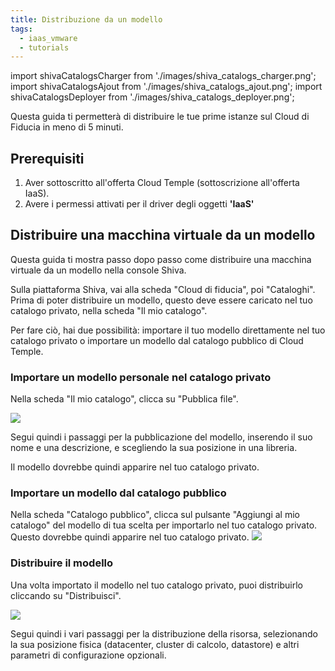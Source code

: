 ```yaml
---
title: Distribuzione da un modello
tags:
  - iaas_vmware
  - tutorials
---
```

import shivaCatalogsCharger from './images/shiva_catalogs_charger.png';
import shivaCatalogsAjout from './images/shiva_catalogs_ajout.png';
import shivaCatalogsDeployer from './images/shiva_catalogs_deployer.png';

Questa guida ti permetterà di distribuire le tue prime istanze sul Cloud di Fiducia in meno di 5 minuti.

## __Prerequisiti__

1. Aver sottoscritto all'offerta Cloud Temple (sottoscrizione all'offerta IaaS).
2. Avere i permessi attivati per il driver degli oggetti __'IaaS'__

## Distribuire una macchina virtuale da un modello

Questa guida ti mostra passo dopo passo come distribuire una macchina virtuale da un modello nella console Shiva.

Sulla piattaforma Shiva, vai alla scheda "Cloud di fiducia", poi "Cataloghi". Prima di poter distribuire un modello, questo deve essere caricato nel tuo catalogo privato, nella scheda "Il mio catalogo".

Per fare ciò, hai due possibilità: importare il tuo modello direttamente nel tuo catalogo privato o importare un modello dal catalogo pubblico di Cloud Temple.

### Importare un modello personale nel catalogo privato

Nella scheda "Il mio catalogo", clicca su "Pubblica file".

<img src={shivaCatalogsCharger} />

Segui quindi i passaggi per la pubblicazione del modello, inserendo il suo nome e una descrizione, e scegliendo la sua posizione in una libreria.

Il modello dovrebbe quindi apparire nel tuo catalogo privato.

### Importare un modello dal catalogo pubblico

Nella scheda "Catalogo pubblico", clicca sul pulsante "Aggiungi al mio catalogo" del modello di tua scelta per importarlo nel tuo catalogo privato. Questo dovrebbe quindi apparire nel tuo catalogo privato.
<img src={shivaCatalogsAjout} />

### Distribuire il modello

Una volta importato il modello nel tuo catalogo privato, puoi distribuirlo cliccando su "Distribuisci".

<img src={shivaCatalogsDeployer} />

Segui quindi i vari passaggi per la distribuzione della risorsa, selezionando la sua posizione fisica (datacenter, cluster di calcolo, datastore) e altri parametri di configurazione opzionali.